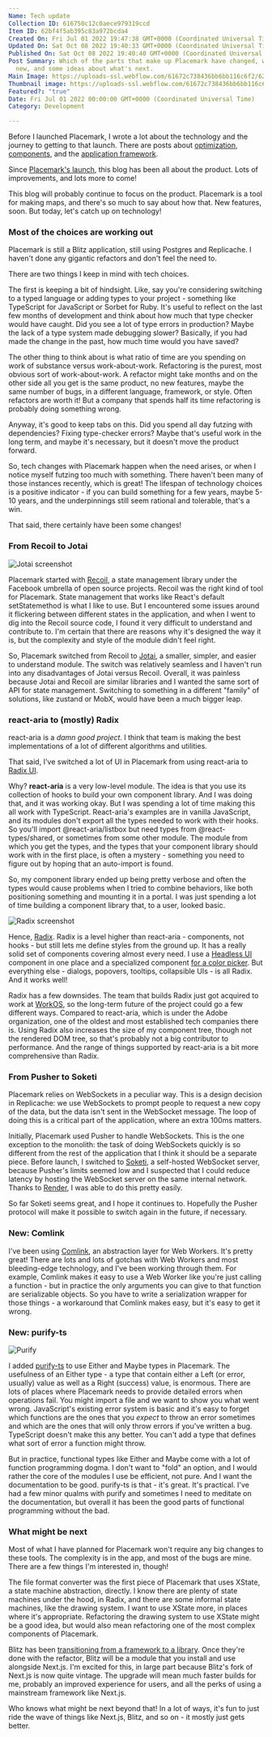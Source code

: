 ```yaml
---
Name: Tech update
Collection ID: 616750c12c0aece979319ccd
Item ID: 62bf4f5ab395c83a972bcda4
Created On: Fri Jul 01 2022 19:47:38 GMT+0000 (Coordinated Universal Time)
Updated On: Sat Oct 08 2022 19:40:33 GMT+0000 (Coordinated Universal Time)
Published On: Sat Oct 08 2022 19:40:40 GMT+0000 (Coordinated Universal Time)
Post Summary: Which of the parts that make up Placemark have changed, what's
  new, and some ideas about what's next.
Main Image: https://uploads-ssl.webflow.com/61672c738436bb6bb116c6f2/62bf4ef250406e041d516008_Tech%20Update%20July%201.png
Thumbnail image: https://uploads-ssl.webflow.com/61672c738436bb6bb116c6f2/62bf4ef250406e041d516008_Tech%20Update%20July%201.png
Featured?: "true"
Date: Fri Jul 01 2022 00:00:00 GMT+0000 (Coordinated Universal Time)
Category: Development

---
```


Before I launched Placemark, I wrote a lot about the technology and the journey to getting to that launch. There are posts about [optimization](/post/engineering-round-up-optimization), [components](/post/components-react-aria), and the [application framework](/post/the-application-stack-blitz).

Since [Placemark's launch](/post/announcing-placemark), this blog has been all about the product. Lots of improvements, and lots more to come!

This blog will probably continue to focus on the product. Placemark is a tool for making maps, and there's so much to say about how that. New features, soon. But today, let's catch up on technology!

### Most of the choices are working out

Placemark is still a Blitz application, still using Postgres and Replicache. I haven't done any gigantic refactors and don't feel the need to.

There are two things I keep in mind with tech choices.

The first is keeping a bit of hindsight. Like, say you're considering switching to a typed language or adding types to your project - something like TypeScript for JavaScript or Sorbet for Ruby. It's useful to reflect on the last few months of development and think about how much that type checker would have caught. Did you see a lot of type errors in production? Maybe the lack of a type system made debugging slower? Basically, if you had made the change in the past, how much time would you have saved?

The other thing to think about is what ratio of time are you spending on work of substance versus work-about-work. Refactoring is the purest, most obvious sort of work-about-work. A refactor might take months and on the other side all you get is the same product, no new features, maybe the same number of bugs, in a different language, framework, or style. Often refactors are worth it! But a company that spends half its time refactoring is probably doing something wrong.

Anyway, it's good to keep tabs on this. Did you spend all day futzing with dependencies? Fixing type-checker errors? Maybe that's useful work in the long term, and maybe it's necessary, but it doesn't move the product forward.

So, tech changes with Placemark happen when the need arises, or when I notice myself futzing too much with something. There haven't been many of those instances recently, which is great! The lifespan of technology choices is a positive indicator - if you can build something for a few years, maybe 5-10 years, and the underpinnings still seem rational and tolerable, that's a win.

That said, there certainly have been some changes!

### From Recoil to Jotai

![Jotai screenshot](https://uploads-ssl.webflow.com/61672c738436bb6bb116c6f2/62bf4e4dbb60e49d977968d7_CleanShot%202022-07-01%20at%2015.42.57%402x.png)

Placemark started with [Recoil](https://recoiljs.org/), a state management library under the Facebook umbrella of open source projects. Recoil was the right kind of tool for Placemark. State management that works like React's default setStatemethod is what I like to use. But I encountered some issues around it flickering between different states in the application, and when I went to dig into the Recoil source code, I found it very difficult to understand and contribute to. I'm certain that there are reasons why it's designed the way it is, but the complexity and style of the module didn't feel right.

So, Placemark switched from Recoil to [Jotai](https://jotai.org/), a smaller, simpler, and easier to understand module. The switch was relatively seamless and I haven't run into any disadvantages of Jotai versus Recoil. Overall, it was painless because Jotai and Recoil are similar libraries and I wanted the same sort of API for state management. Switching to something in a different "family" of solutions, like zustand or MobX, would have been a much bigger leap.

### react-aria to (mostly) Radix

react-aria is a *damn good project*. I think that team is making the best implementations of a lot of different algorithms and utilities.

That said, I've switched a lot of UI in Placemark from using react-aria to [Radix UI](https://www.radix-ui.com/).

Why? **react-aria** is a very low-level module. The idea is that you use its collection of hooks to build your own component library. And I was doing that, and it was working okay. But I was spending a lot of time making this all work with TypeScript. React-aria's examples are in vanilla JavaScript, and its modules don't export all the types needed to work with their hooks. So you'll import @react-aria/listbox but need types from @react-types/shared, or sometimes from some other module. The module from which you get the types, and the types that your component library should work with in the first place, is often a mystery - something you need to figure out by hoping that an auto-import is found.

So, my component library ended up being pretty verbose and often the types would cause problems when I tried to combine behaviors, like both positioning something and mounting it in a portal. I was just spending a lot of time building a component library that, to a user, looked basic.

![Radix screenshot](https://uploads-ssl.webflow.com/61672c738436bb6bb116c6f2/62bf4e797527403095e5e1dc_CleanShot%202022-07-01%20at%2015.43.42%402x.png)

Hence, [Radix](https://www.radix-ui.com/). Radix is a level higher than react-aria - components, not hooks - but still lets me define styles from the ground up. It has a really solid set of components covering almost every need. I use a [Headless UI](https://headlessui.com/) component in one place and a specialized component [for a color picker](https://github.com/omgovich/react-colorful). But everything else - dialogs, popovers, tooltips, collapsible UIs - is all Radix. And it works well!

Radix has a few downsides. The team that builds Radix just got acquired to work at [WorkOS](https://workos.com/), so the long-term future of the project could go a few different ways. Compared to react-aria, which is under the Adobe organization, one of the oldest and most established tech companies there is. Using Radix also increases the size of my component tree, though not the rendered DOM tree, so that's probably not a big contributor to performance. And the range of things supported by react-aria is a bit more comprehensive than Radix.

### From Pusher to Soketi

Placemark relies on WebSockets in a peculiar way. This is a design decision in Replicache: we use WebSockets to prompt people to request a new copy of the data, but the data isn't sent in the WebSocket message. The loop of doing this is a critical part of the application, where an extra 100ms matters.

Initially, Placemark used Pusher to handle WebSockets. This is the one exception to the monolith: the task of doing WebSockets quickly is so different from the rest of the application that I think it should be a separate piece. Before launch, I switched to [Soketi](https://github.com/soketi/soketi), a self-hosted WebSocket server, because Pusher's limits seemed low and I suspected that I could reduce latency by hosting the WebSocket server on the same internal network. Thanks to [Render](https://render.com/), I was able to do this pretty easily.

So far Soketi seems great, and I hope it continues to. Hopefully the Pusher protocol will make it possible to switch again in the future, if necessary.

### New: Comlink

I've been using [Comlink](https://github.com/googlechromelabs/comlink), an abstraction layer for Web Workers. It's pretty great! There are lots and lots of gotchas with Web Workers and most bleeding-edge technology, and I've been working through them. For example, Comlink makes it easy to use a Web Worker like you're just calling a function - but in practice the only arguments you can give to that function are serializable objects. So you have to write a serialization wrapper for those things - a workaround that Comlink makes easy, but it's easy to get it wrong.

### New: purify-ts

![Purify](https://uploads-ssl.webflow.com/61672c738436bb6bb116c6f2/62bf5007b395c834452bd250_CleanShot%202022-07-01%20at%2015.50.03%402x.png)

I added [purify-ts](https://gigobyte.github.io/purify/) to use Either and Maybe types in Placemark. The usefulness of an Either type - a type that contain either a Left (or error, usually) value as well as a Right (success) value, is enormous. There are lots of places where Placemark needs to provide detailed errors when operations fail. You might import a file and we want to show you what went wrong. JavaScript's existing error system is basic and it's easy to forget which functions are the ones that you *expect* to throw an error sometimes and which are the ones that will only throw errors if you've written a bug. TypeScript doesn't make this any better. You can't add a type that defines what sort of error a function might throw.

But in practice, functional types like Either and Maybe come with a lot of function programming dogma. I don't want to "fold" an option, and I would rather the core of the modules I use be efficient, not pure. And I want the documentation to be good. purify-ts is that - it's great. It's practical. I've had a few minor qualms with purify and sometimes I need to meditate on the documentation, but overall it has been the good parts of functional programming without the bad.

### What might be next

Most of what I have planned for Placemark won't require any big changes to these tools. The complexity is in the app, and most of the bugs are mine. There are a few things I'm interested in, though!

The file format converter was the first piece of Placemark that uses XState, a state machine abstraction, directly. I know there are plenty of state machines under the hood, in Radix, and there are some informal state machines, like the drawing system. I want to use XState more, in places where it's appropriate. Refactoring the drawing system to use XState might be a good idea, but would also mean refactoring one of the most complex components of Placemark.

Blitz has been [transitioning from a framework to a library](https://blitzjs.com/docs/blitz-pivot). Once they're done with the refactor, Blitz will be a module that you install and use alongside Next.js. I'm excited for this, in large part because Blitz's fork of Next.js is now quite vintage. The upgrade will mean much faster builds for me, probably an improved experience for users, and all the perks of using a mainstream framework like Next.js.

Who knows what might be next beyond that! In a lot of ways, it's fun to just ride the wave of things like Next.js, Blitz, and so on - it mostly just gets better.
